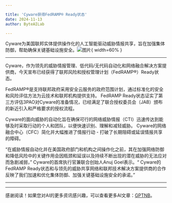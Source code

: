 ```yaml
---

title: 'Cyware获得FedRAMP® Ready状态'
date: 2024-11-13
author: ByteAILab

---
```


Cyware为美国联邦实体提供操作化的人工智能驱动威胁情报共享，旨在加强集体防御，帮助确保关键基础设施安全。![图片](https://ai-techpark.com/wp-content/uploads/2024/11/Cyware-960x540.jpg){ width=60% }

---


Cyware，作为领先的威胁情报管理、低代码/无代码自动化和网络融合解决方案提供商，今天宣布已经获得了联邦风险和授权管理计划（FedRAMP®）Ready状态。

FedRAMP®是支持联邦政府采用安全云服务的政府范围计划，通过标准化的安全和风险评估方法为云技术和联邦机构提供支持。 FedRAMP Ready状态证实了第三方评估3PAO对Cyware的准备情况，已经满足了联合授权委员会（JAB）颁布的新近引入和严格要求的授权流程。

Cyware的面向威胁的自动化旨在确保可行的网络威胁情报（CTI）迅速传达到能够及时采取行动的个人和团队，以便快速识别、理解和减轻威胁。 Cyware的网络融合中心（CFC）简化并大幅推进了情报行动 - 打破了长期阻碍或延误情报共享的障碍。

“在威胁情报自动化并在美国政府部门和机构之间操作化之前，其在加强网络防御和降低风险中的关键作用会因瓶颈和延误以及持续不断出现的潜在威胁的无法应对而急剧减弱，” Cyware的首席执行官兼联合创始人Anuj Goel表示。“ Cyware的FedRAMP Ready状态和与领先的威胁共享网络和联邦技术解决方案提供商的合作反映了我们加速和优化集体防御、加强关键基础设施安全的承诺。”

---
---
感谢阅读！如果您对AI的更多资讯感兴趣，可以查看更多AI文章：[GPTNB](https://gptnb.com)。